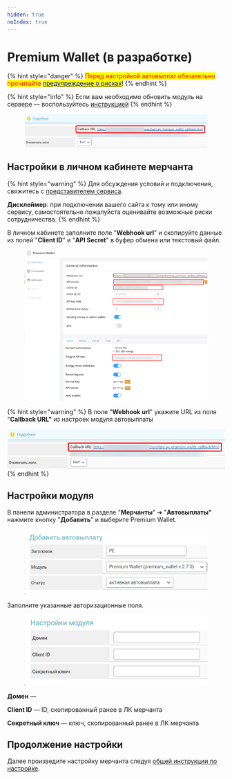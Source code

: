 ```yaml
---
hidden: true
noIndex: true
---
```


# Premium Wallet (в разработке)

{% hint style="danger" %}
<mark style="color:red;">Перед настройкой автовыплат обязательно прочитайте</mark> [<mark style="color:blue;">предупреждение о рисках</mark>](https://premiumexchanger.com/wiki/preduprezhdenie-auto/)<mark style="color:blue;">!</mark>
{% endhint %}

{% hint style="info" %}
Если вам необходимо обновить модуль на сервере — воспользуйтесь [инструкцией](https://premium.gitbook.io/rukovodstvo-polzovatelya/osnovnye-nastroiki/faq/kak-obnovit-faily-na-servere#moduli-avtovyplat)
{% endhint %}

<figure><img src="../../../.gitbook/assets/image (2101).png" alt=""><figcaption></figcaption></figure>

## Настройки в личном кабинете мерчанта

{% hint style="warning" %}
Для обсуждения условий и подключения, свяжитесь с [представителем сервиса](https://t.me/ipichipich).

**Дисклеймер**: при подключении вашего сайта к тому или иному сервису, самостоятельно пожалуйста оценивайте возможные риски сотрудничества.
{% endhint %}

В личном кабинете заполните поле "**Webhook url**" и скопируйте данные из полей "**Client ID**" и "**API Secret**" в буфер обмена или текстовый файл.

<figure><img src="../../../.gitbook/assets/image (2102).png" alt=""><figcaption></figcaption></figure>

{% hint style="warning" %}
В поле "**Webhook url**" укажите URL из поля "**Callback URL"** из настроек модуля автовыплаты

<img src="../../../.gitbook/assets/image (2101).png" alt="" data-size="original">
{% endhint %}

## Настройки модуля

В панели администратора в разделе "**Мерчанты**" ➔ "**Автовыплаты"** нажмите кнопку "**Добавить**" и выберите Premium Wallet.

<figure><img src="../../../.gitbook/assets/image (116).png" alt="" width="464"><figcaption></figcaption></figure>

Заполните указанные авторизационные поля.

<figure><img src="../../../.gitbook/assets/image (115).png" alt="" width="430"><figcaption></figcaption></figure>

**Домен** —&#x20;

**Client ID** — ID, скопированный ранее в ЛК мерчанта

**Секретный ключ** — ключ, скопированный ранее в ЛК мерчанта

## Продолжение настройки

Далее произведите настройку мерчанта следуя [общей инструкции по настройке](https://premium.gitbook.io/rukovodstvo-polzovatelya/osnovnye-nastroiki/merchanty-i-avtovyplaty/avtovyplaty/obshie-nastroiki-merchantov-avtovyplat).
